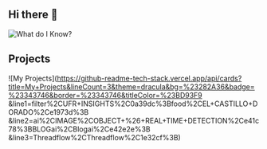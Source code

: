 ## Hi there 👋
![What do I Know?](https://github-readme-tech-stack.vercel.app/api/cards?title=What+do+I+Know%3F&lineCount=3&bg=%230D1117&badge=%23161B22&border=%2321262D&titleColor=%2358A6FF&line1=React%2CReact+js%2C0d3bd9%3BJavascript%2CJAVASCRIPT%2Ce8d70f%3BNode+JS%2CNode+JS%2C036822%3B&line2=Next+JS%2CNext+JS%2Cead1d1%3BTypescript%2CTypescript%2C041cd5%3BMongo+DB%2CMongo+DB%2C0d6000%3B&line3=Strapi+5%2CStrapi+5%2C361ab0%3Btailwind%2CTailwind+CSS%2C0f7d7c%3BGraphql%2CGRAPHQL%2Cdf1ba9%3Bredux%2CRedux%2C6011bf%3B)
## Projects
![My Projects](https://github-readme-tech-stack.vercel.app/api/cards?title=My+Projects&lineCount=3&theme=dracula&bg=%23282A36&badge=%23343746&border=%23343746&titleColor=%23BD93F9
&line1=filter%2CUFR+INSIGHTS%2C0a39dc%3Bfood%2CEL+CASTILLO+DORADO%2Ce1973d%3B
&line2=ai%2CIMAGE%2COBJECT+%26+REAL+TIME+DETECTION%2Ce41c78%3BBLOGai%2CBlogai%2Ce42e2e%3B
&line3=Threadflow%2CThreadflow%2C1e32cf%3B)
